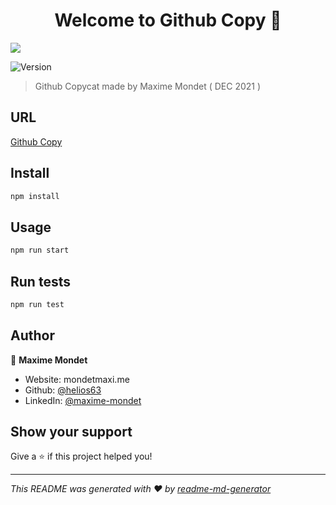 <h1 align="center">Welcome to Github Copy 👋</h1>
<img src="https://github-copy-maxime-mondet.herokuapp.com/screenshot.png">
<p>
  <img alt="Version" src="https://img.shields.io/badge/version-0.1.0-blue.svg?cacheSeconds=2592000" />
</p>

> Github Copycat made by Maxime Mondet ( DEC 2021 )

## URL
<a href="https://github-copy-maxime-mondet.herokuapp.com/"> Github Copy </a>

## Install

```sh
npm install
```

## Usage

```sh
npm run start
```

## Run tests

```sh
npm run test
```

## Author

👤 **Maxime Mondet**

* Website: mondetmaxi.me
* Github: [@helios63](https://github.com/helios63)
* LinkedIn: [@maxime-mondet](https://linkedin.com/in/maxime-mondet)

## Show your support

Give a ⭐️ if this project helped you!

***
_This README was generated with ❤️ by [readme-md-generator](https://github.com/kefranabg/readme-md-generator)_
